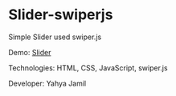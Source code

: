 # Slider-swiperjs
Simple Slider used swiper.js

Demo: [Slider](https://yahyajamil.github.io/Slider-swiperjs/)

Technologies: HTML, CSS, JavaScript, swiper.js

Developer: Yahya Jamil

